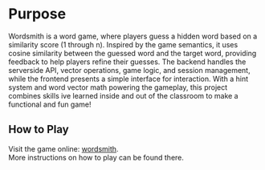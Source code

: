 # Purpose

Wordsmith is a word game, where players guess a hidden word based on a similarity score (1 through n). 
Inspired by the game semantics, it uses cosine similarity between the guessed word and the target word, 
providing feedback to help players refine their guesses. The backend handles the serverside API, vector 
operations, game logic, and session management, while the frontend presents a simple interface for 
interaction. With a hint system and word vector math powering the gameplay, this project combines skills 
ive learned inside and out of the classroom to make a functional and fun game!

## How to Play
Visit the game online: [wordsmith](https://wordsmith-1.onrender.com/).  
More instructions on how to play can be found there.
